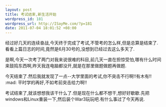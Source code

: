 ```yaml
--- 
layout: post
title: 考试结束,新生活开始
wordpress_id: 181
wordpress_url: http://ISayMe.com/?p=181
date: 2011-07-04 18:01:52 +08:00
---
```

经过好几天的连续奋战,今天终于完成了考试,不管考的怎么样,但是总算是结束了.看看上篇日志的时间,竟然是6月30号的,没想到已经过去这么多天了.

是啊,今天一次考了两门对我来说很难的科目,前几天一直在担惊受怕,哪有什么时间来鼓捣东西啊,昨天我连电脑都没开,就是在那里做题做题再做题.

今天结束了.然后我就发现了一点--大学里面的考试,你不突击不行啊!!有木有!! :mad:  平时学的再好,不如考前突击给力啊!!

考试结束了,就该想想我该干什么了.但是现在什么都不想干,想好好歇歇.先把windows和Linux重装一下,然后装个War3玩玩吧.有什么事过了今天再说.
